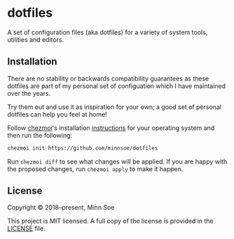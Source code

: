 # dotfiles

A set of configuration files (aka dotfiles) for a variety of system tools, utilities
and editors.

## Installation

There are no stability or backwards compatibility guarantees as these dotfiles are
part of my personal set of configuation which I have maintained over the years.

Try them out and use it as inspiration for your own; a good set of personal dotfiles
can help you feel at home!

Follow [chezmoi][chezmoi]'s installation [instructions][chezmoi-install] for your
operating system and then run the following:

``` sh
chezmoi init https://github.com/minnsoe/dotfiles
```

Run `chezmoi diff` to see what changes will be applied. If you are happy with the
proposed changes, run `chezmoi apply` to make it happen.

## License

Copyright © 2018–present, Minn Soe

This project is MIT licensed. A full copy of the license is provided in the
[LICENSE](./LICENSE) file.


[chezmoi]: https://github.com/twpayne/chezmoi
[chezmoi-install]: https://github.com/twpayne/chezmoi/blob/master/docs/INSTALL.md
